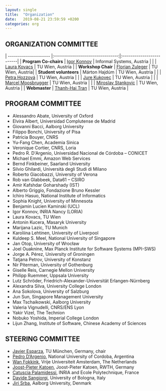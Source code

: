 ```yaml
---
layout: single
title:  "Organization"
date:   2019-08-21 23:59:59 +0200
categories: org
---
```


## ORGANIZATION COMMITTEE

  | --------------------- |:--------------------------------:|:-------------------------|
  | __Program Co-chairs__ | [Igor Konnov](https://konnov.github.io/) | Informal Systems, Austria |
  |                       | [Laura Kovacs](https://forsyte.at/people/kovacs/) | TU Wien, Austria |
  | __Workshop Chair__    | [Florian Zuleger](https://forsyte.at/people/zuleger/)  | TU Wien, Austria|
  | __Student volunteers__ | Márton Hajdúm | TU Wien, Austria |
  |                       | [Petra Hozzová](https://forsyte.at/people/hozzova/)  | TU Wien, Austria |
  |                       | [Jure Kukovec](https://informatics.tuwien.ac.at/people/jure-kukovec)  | TU Wien, Austria |
  |                       | [Marcel Moosbrugger](https://informatics.tuwien.ac.at/people/marcel-moosbrugger)  | TU Wien, Austria |
  |                       | [Miroslav Stankovic](https://informatics.tuwien.ac.at/people/miroslav-stankovic)  | TU Wien, Austria |
  | __Webmaster__         | [Thanh-Hai Tran](https://forsyte.at/people/tran/) | TU Wien, Austria  |


## PROGRAM COMMITTEE

 * Alessandro Abate, University of Oxford
 * Elvira Albert, Universidad Complutense de Madrid
 * Giovanni Bacci, Aalborg University
 * Filippo Bonchi, University of Pisa
 * Patricia Bouyer, CNRS
 * Yu-Fang Chen, Academia Sinica
 * Veronique Cortier, CNRS, Loria
 * Pedro R. D'Argenio, Universidad Nacional de Córdoba – CONICET
 * Michael Emmi, Amazon Web Services
 * Bernd Finkbeiner, Saarland University
 * Silvio Ghilardi, Università degli Studi di Milano
 * Roberto Giacobazzi, University of Verona
 * Rob van Glabbeek, Data61 – CSIRO
 * Amir Kafshdar Goharshady (IST)
 * Alberto Griggio, Fondazione Bruno Kessler
 * Ichiro Hasuo, National Institute of Informatics
 * Sophia Knight, University of Minnesota
 * Benjamin Lucien Kaminski (UCL)
 * Igor Konnov, INRIA Nancy (LORIA)
 * Laura Kovacs, TU Wien
 * Antonin Kucera, Masaryk University
 * Marijana Lazic, TU Munich
 * Karoliina Lehtinen, University of Liverpool
 * Kuldeep S. Meel, National University of Singapore
 * Jan Otop, University of Wrocław
 * Joel Ouaknine, Max Planck Institute for Software Systems (MPI-SWS)
 * Jorge A. Pérez, University of Groningen
 * Tatjana Petrov, University of Konstanz
 * Nir Piterman, University of Gothenburg
 * Giselle Reis, Carnegie Mellon University
 * Philipp Ruemmer, Uppsala University
 * Lutz Schröder, Friedrich-Alexander-Universität Erlangen-Nürnberg
 * Alexandra Silva, University College London
 * Ana Sokolova, University of Salzburg
 * Jun Sun, Singapore Management University
 * Max Tschaikowski, Aalborg University
 * Valeria Vignudelli, CNRS/ENS Lyon
 * Yakir Vizel, The Technion
 * Nobuko Yoshida, Imperial College London
 * Lijun Zhang, Institute of Software, Chinese Academy of Sciences

## STEERING COMMITTEE

 * [Javier Esparza](https://www7.in.tum.de/~esparza/),  TU M&uuml;nchen, Germany, chair
 * [Pedro D&rsquo;Argenio](https://www.researchgate.net/profile/Pedro_DArgenio),
    National University of Cordoba, Argentina
 * [Wan Fokkink](https://www.cs.vu.nl/~wanf/),
    Vrije Universiteit Amsterdam, The Netherlands
 * [Joost-Pieter Katoen](http://www-i2.informatik.rwth-aachen.de/~katoen/),
    Joost-Pieter Katoen, RWTH, Germany
 * [Catuscia Palamidessi](http://www.lix.polytechnique.fr/Labo/Catuscia.Palamidessi/),
    INRIA and Ecole Polytechnique, France
 * [Davide Sangiorgi](http://www.cs.unibo.it/sangio/),
    University of Bologna, Italy
 * [Jiri Srba](http://people.cs.aau.dk/~srba/), Aalborg University, Denmark
   
